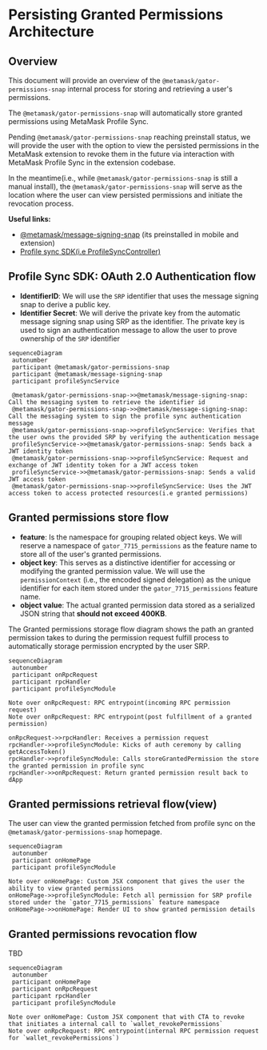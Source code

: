 # Persisting Granted Permissions Architecture

## Overview

This document will provide an overview of the `@metamask/gator-permissions-snap` internal process for storing and retrieving a user's permissions.

The `@metamask/gator-permissions-snap` will automatically store granted permissions using MetaMask Profile Sync.

Pending `@metamask/gator-permissions-snap` reaching preinstall status, we will provide the user with the option to view the persisted permissions in the MetaMask extension to revoke them in the future via interaction with MetaMask Profile Sync in the extension codebase.

In the meantime(i.e., while `@metamask/gator-permissions-snap` is still a manual install), the `@metamask/gator-permissions-snap` will serve as the location where the user can view persisted permissions and initiate the revocation process.

**Useful links:**

- [@metamask/message-signing-snap](https://github.com/MetaMask/message-signing-snap) (its preinstalled in mobile and extension)
- [Profile sync SDK(i.e ProfileSyncController)](https://www.npmjs.com/package/@metamask/profile-sync-controller)

## Profile Sync SDK: OAuth 2.0 Authentication flow

- **IdentifierID**: We will use the `SRP` identifier that uses the message signing snap to derive a public key.
- **Identifier Secret**: We will derive the private key from the automatic message signing snap using SRP as the identifier. The private key is used to sign an authentication message to allow the user to prove ownership of the `SRP` identifier

```mermaid
sequenceDiagram
 autonumber
 participant @metamask/gator-permissions-snap
 participant @metamask/message-signing-snap
 participant profileSyncService

 @metamask/gator-permissions-snap->>@metamask/message-signing-snap: Call the messaging system to retrieve the identifier id
 @metamask/gator-permissions-snap->>@metamask/message-signing-snap: Call the messaging system to sign the profile sync authentication message
 @metamask/gator-permissions-snap->>profileSyncService: Verifies that the user owns the provided SRP by verifying the authentication message
 profileSyncService->>@metamask/gator-permissions-snap: Sends back a JWT identity token
 @metamask/gator-permissions-snap->>profileSyncService: Request and exchange of JWT identity token for a JWT access token
 profileSyncService->>@metamask/gator-permissions-snap: Sends a valid JWT access token
 @metamask/gator-permissions-snap->>profileSyncService: Uses the JWT access token to access protected resources(i.e granted permissions)
```

## Granted permissions store flow

- **feature**: Is the namespace for grouping related object keys. We will reserve a namespace of `gator_7715_permissions` as the feature name to store all of the user's granted permissions.
- **object key**: This serves as a distinctive identifier for accessing or modifying the granted permission value. We will use the `permissionContext` (i.e., the encoded signed delegation) as the unique identifier for each item stored under the `gator_7715_permissions` feature name.
- **object value**: The actual granted permission data stored as a serialized JSON string that **should not exceed 400KB**.

The Granted permissions storage flow diagram shows the path an granted permission takes to during the permission request fulfill process to automatically storage permission encrypted by the user SRP.

```mermaid
sequenceDiagram
 autonumber
 participant onRpcRequest
 participant rpcHandler
 participant profileSyncModule

Note over onRpcRequest: RPC entrypoint(incoming RPC permission request)
Note over onRpcRequest: RPC entrypoint(post fulfillment of a granted permission)

onRpcRequest->>rpcHandler: Receives a permission request
rpcHandler->>profileSyncModule: Kicks of auth ceremony by calling getAccessToken()
rpcHandler->>profileSyncModule: Calls storeGrantedPermission the store the granted permission in profile sync
rpcHandler->>onRpcRequest: Return granted permission result back to dApp
```

## Granted permissions retrieval flow(view)

The user can view the granted permission fetched from profile sync on the `@metamask/gator-permissions-snap` homepage.

```mermaid
sequenceDiagram
 autonumber
 participant onHomePage
 participant profileSyncModule

Note over onHomePage: Custom JSX component that gives the user the ability to view granted permissions
onHomePage->>profileSyncModule: Fetch all permission for SRP profile stored under the `gator_7715_permissions` feature namespace
onHomePage->>onHomePage: Render UI to show granted permission details
```

## Granted permissions revocation flow

TBD

```mermaid
sequenceDiagram
 autonumber
 participant onHomePage
 participant onRpcRequest
 participant rpcHandler
 participant profileSyncModule

Note over onHomePage: Custom JSX component that with CTA to revoke that initiates a internal call to `wallet_revokePermissions`
Note over onRpcRequest: RPC entrypoint(internal RPC permission request for `wallet_revokePermissions`)
```
